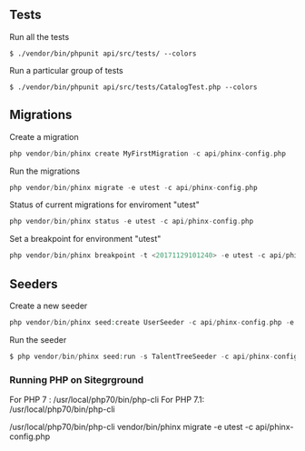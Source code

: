 
## Tests

Run all the tests
```
$ ./vendor/bin/phpunit api/src/tests/ --colors
```

Run a particular group of tests
```
$ ./vendor/bin/phpunit api/src/tests/CatalogTest.php --colors
```

## Migrations

Create a migration
```php
php vendor/bin/phinx create MyFirstMigration -c api/phinx-config.php
```

Run the migrations
```php
php vendor/bin/phinx migrate -e utest -c api/phinx-config.php
```

Status of current migrations for enviroment "utest"
```php
php vendor/bin/phinx status -e utest -c api/phinx-config.php
```
Set a breakpoint for environment "utest"
```php
php vendor/bin/phinx breakpoint -t <20171129101240> -e utest -c api/phinx-config.php
```

## Seeders

Create a new seeder
```php
php vendor/bin/phinx seed:create UserSeeder -c api/phinx-config.php -e utest
```

Run the seeder
```php
$ php vendor/bin/phinx seed:run -s TalentTreeSeeder -c api/phinx-config.php -e utest
```

### Running PHP on Sitegrground
For PHP 7 : /usr/local/php70/bin/php-cli
For PHP 7.1: /usr/local/php70/bin/php-cli

/usr/local/php70/bin/php-cli vendor/bin/phinx migrate -e utest -c api/phinx-config.php